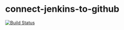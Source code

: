 # connect-jenkins-to-github
[![Build Status](http://18.237.46.69/buildStatus/icon?job=connect-jenkins-to-github)](http://18.237.46.69/job/connect-jenkins-to-github/)

